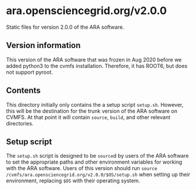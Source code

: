 # ara.opensciencegrid.org/v2.0.0

Static files for version 2.0.0 of the ARA software.

## Version information

This version of the ARA software that was frozen in Aug 2020 before we added python3 to the cvmfs installation. Therefore, it has ROOT6, but does not support pyroot.

## Contents

This directory initially only contains the a setup script `setup.sh`. However, this will be the destination for the trunk version of the ARA software on CVMFS. At that point it will contain `source`, `build`, and other relevant directories.

## Setup script

The `setup.sh` script is designed to be `source`d by users of the ARA software to set the appropriate paths and other environment variables for working with the ARA software. Users of this version should run `source /cvmfs/ara.opensciencegrid.org/v2.0.0/$OS/setup.sh` when setting up their environment, replacing `$OS` with their operating system.
